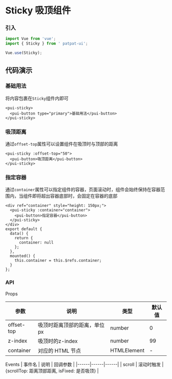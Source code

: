 # Sticky 吸顶组件

### 引入

``` javascript
import Vue from 'vue';
import { Sticky } from ' patpat-ui';

Vue.use(Sticky);
```

## 代码演示

### 基础用法

将内容包裹在`Sticky`组件内即可

```
<pui-sticky>
  <pui-button type="primary">基础用法</pui-button>
</pui-sticky>
```

### 吸顶距离

通过`offset-top`属性可以设置组件在吸顶时与顶部的距离

```
<pui-sticky :offset-top="50">
  <pui-button>吸顶距离</pui-button>
</pui-sticky>
```


### 指定容器

通过`container`属性可以指定组件的容器，页面滚动时，组件会始终保持在容器范围内，当组件即将超出容器底部时，会固定在容器的底部

```
<div ref="container" style="height: 150px;">
  <pui-sticky :container="container">
    <pui-button>指定容器</pui-button>
  </pui-sticky>
</div>
export default {
  data() {
    return {
      container: null
    };
  },
  mounted() {
    this.container = this.$refs.container;
  }
};
```

### API
Props

| 参数 | 说明 | 类型 | 默认值 |
|------|------|------|------|
| offset-top | 吸顶时距离顶部的距离，单位px | number | 0 |
| z-index | 吸顶时的z-index | number | 99 |
| container | 对应的 HTML 节点 | HTMLElement | - |

Events
| 事件名 | 说明 | 回调参数 |
|------|------|------|
| scroll | 滚动时触发 | {scrollTop: 距离顶部距离, isFixed: 是否吸顶} |